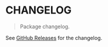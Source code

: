 # CHANGELOG

> Package changelog.

See [GitHub Releases](https://github.com/stdlib-js/assert-is-electron-main/releases) for the changelog.